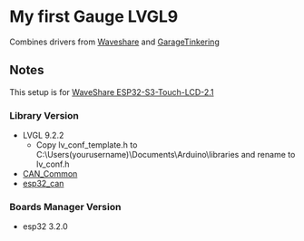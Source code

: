 # My first Gauge LVGL9

Combines drivers from [Waveshare](https://files.waveshare.com/wiki/ESP32-S3-Touch-LCD-2.1/ESP32-S3-Touch-LCD-2.1-Demo.zip) and [GarageTinkering](https://github.com/garagetinkering/my-first-gauge)

## Notes

This setup is for [WaveShare ESP32-S3-Touch-LCD-2.1](https://www.waveshare.com/wiki/ESP32-S3-Touch-LCD-2.1)

### Library Version

* LVGL 9.2.2
  * Copy lv_conf_template.h to C:\Users\(yourusername)\Documents\Arduino\libraries and rename to lv_conf.h
* [CAN_Common](https://github.com/collin80/can_common)
* [esp32_can](https://github.com/collin80/esp32_can)

### Boards Manager Version

* esp32 3.2.0
